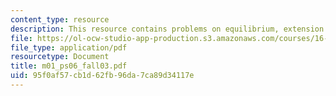 ```yaml
---
content_type: resource
description: This resource contains problems on equilibrium, extension and deflection.
file: https://ol-ocw-studio-app-production.s3.amazonaws.com/courses/16-01-unified-engineering-i-ii-iii-iv-fall-2005-spring-2006/95f0af57cb1d62fb96da7ca89d34117e_m01_ps06_fall03.pdf
file_type: application/pdf
resourcetype: Document
title: m01_ps06_fall03.pdf
uid: 95f0af57-cb1d-62fb-96da-7ca89d34117e
---
```

